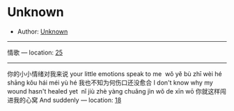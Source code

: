 # Unknown

* Author: [Unknown]()









---
情歌 — location: [25]()

---
你的小小情绪对我来说 your little emotions speak to me  wǒ yě bù zhī wèi hé shāng kǒu hái méi yù hé 我也不知为何伤口还没愈合 I don't know why my wound hasn't healed yet  nǐ jiù zhè yàng chuǎng jìn wǒ de xīn wō 你就这样闯进我的心窝 And suddenly — location: [18]()

